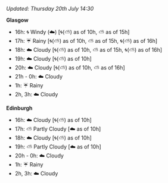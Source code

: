 *Updated: Thursday 20th July 14:30*

**Glasgow**

* 16h: :cyclone: Windy (:cloud:) [:cyclone:(:partly_sunny:) as of 10h, :partly_sunny: as of 15h]
* 17h: :umbrella: Rainy [:cyclone:(:partly_sunny:) as of 10h, :partly_sunny: as of 15h, :cyclone:(:partly_sunny:) as of 16h]
* 18h: :cloud: Cloudy [:cyclone:(:partly_sunny:) as of 10h, :partly_sunny: as of 15h, :cyclone:(:partly_sunny:) as of 16h]
* 19h: :cloud: Cloudy [:cyclone:(:partly_sunny:) as of 10h]
* 20h: :cloud: Cloudy [:cyclone:(:partly_sunny:) as of 10h, :partly_sunny: as of 16h]
* 21h - 0h: :cloud: Cloudy
* 1h: :umbrella: Rainy
* 2h, 3h: :cloud: Cloudy

**Edinburgh**

* 16h: :cloud: Cloudy [:cyclone:(:partly_sunny:) as of 10h]
* 17h: :partly_sunny: Partly Cloudy [:cloud: as of 10h]
* 18h: :cloud: Cloudy [:cyclone:(:partly_sunny:) as of 10h]
* 19h: :partly_sunny: Partly Cloudy [:cloud: as of 10h]
* 20h - 0h: :cloud: Cloudy
* 1h: :umbrella: Rainy
* 2h, 3h: :cloud: Cloudy
